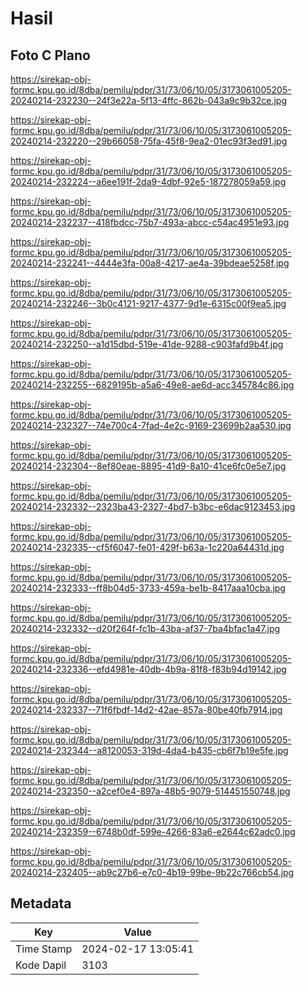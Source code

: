 # Hasil

## Foto C Plano

https://sirekap-obj-formc.kpu.go.id/8dba/pemilu/pdpr/31/73/06/10/05/3173061005205-20240214-232230--24f3e22a-5f13-4ffc-862b-043a9c9b32ce.jpg

https://sirekap-obj-formc.kpu.go.id/8dba/pemilu/pdpr/31/73/06/10/05/3173061005205-20240214-232220--29b66058-75fa-45f8-9ea2-01ec93f3ed91.jpg

https://sirekap-obj-formc.kpu.go.id/8dba/pemilu/pdpr/31/73/06/10/05/3173061005205-20240214-232224--a6ee191f-2da9-4dbf-92e5-187278059a59.jpg

https://sirekap-obj-formc.kpu.go.id/8dba/pemilu/pdpr/31/73/06/10/05/3173061005205-20240214-232237--418fbdcc-75b7-493a-abcc-c54ac4951e93.jpg

https://sirekap-obj-formc.kpu.go.id/8dba/pemilu/pdpr/31/73/06/10/05/3173061005205-20240214-232241--4444e3fa-00a8-4217-ae4a-39bdeae5258f.jpg

https://sirekap-obj-formc.kpu.go.id/8dba/pemilu/pdpr/31/73/06/10/05/3173061005205-20240214-232246--3b0c4121-9217-4377-9d1e-6315c00f9ea5.jpg

https://sirekap-obj-formc.kpu.go.id/8dba/pemilu/pdpr/31/73/06/10/05/3173061005205-20240214-232250--a1d15dbd-519e-41de-9288-c903fafd9b4f.jpg

https://sirekap-obj-formc.kpu.go.id/8dba/pemilu/pdpr/31/73/06/10/05/3173061005205-20240214-232255--6829195b-a5a6-49e8-ae6d-acc345784c86.jpg

https://sirekap-obj-formc.kpu.go.id/8dba/pemilu/pdpr/31/73/06/10/05/3173061005205-20240214-232327--74e700c4-7fad-4e2c-9169-23699b2aa530.jpg

https://sirekap-obj-formc.kpu.go.id/8dba/pemilu/pdpr/31/73/06/10/05/3173061005205-20240214-232304--8ef80eae-8895-41d9-8a10-41ce6fc0e5e7.jpg

https://sirekap-obj-formc.kpu.go.id/8dba/pemilu/pdpr/31/73/06/10/05/3173061005205-20240214-232332--2323ba43-2327-4bd7-b3bc-e6dac9123453.jpg

https://sirekap-obj-formc.kpu.go.id/8dba/pemilu/pdpr/31/73/06/10/05/3173061005205-20240214-232335--cf5f6047-fe01-429f-b63a-1c220a64431d.jpg

https://sirekap-obj-formc.kpu.go.id/8dba/pemilu/pdpr/31/73/06/10/05/3173061005205-20240214-232333--ff8b04d5-3733-459a-be1b-8417aaa10cba.jpg

https://sirekap-obj-formc.kpu.go.id/8dba/pemilu/pdpr/31/73/06/10/05/3173061005205-20240214-232332--d20f264f-fc1b-43ba-af37-7ba4bfac1a47.jpg

https://sirekap-obj-formc.kpu.go.id/8dba/pemilu/pdpr/31/73/06/10/05/3173061005205-20240214-232336--efd4981e-40db-4b9a-81f8-f83b94d19142.jpg

https://sirekap-obj-formc.kpu.go.id/8dba/pemilu/pdpr/31/73/06/10/05/3173061005205-20240214-232337--71f6fbdf-14d2-42ae-857a-80be40fb7914.jpg

https://sirekap-obj-formc.kpu.go.id/8dba/pemilu/pdpr/31/73/06/10/05/3173061005205-20240214-232344--a8120053-319d-4da4-b435-cb6f7b19e5fe.jpg

https://sirekap-obj-formc.kpu.go.id/8dba/pemilu/pdpr/31/73/06/10/05/3173061005205-20240214-232350--a2cef0e4-897a-48b5-9079-514451550748.jpg

https://sirekap-obj-formc.kpu.go.id/8dba/pemilu/pdpr/31/73/06/10/05/3173061005205-20240214-232359--6748b0df-599e-4266-83a6-e2644c62adc0.jpg

https://sirekap-obj-formc.kpu.go.id/8dba/pemilu/pdpr/31/73/06/10/05/3173061005205-20240214-232405--ab9c27b6-e7c0-4b19-99be-9b22c766cb54.jpg


## Metadata

| Key        | Value               |
| ---------- | ------------------- |
| Time Stamp | 2024-02-17 13:05:41 |
| Kode Dapil | 3103                |



